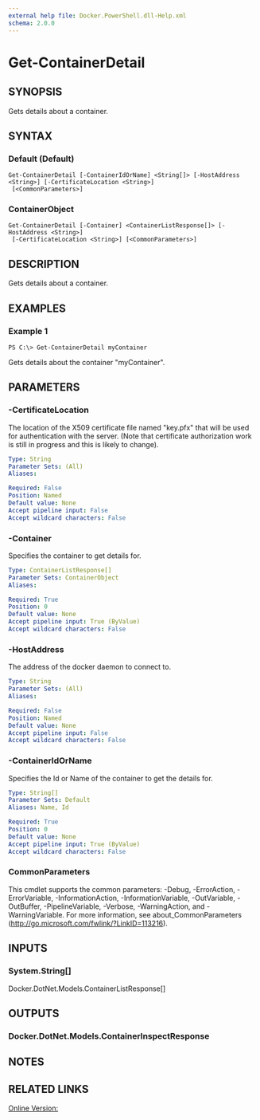 ```yaml
---
external help file: Docker.PowerShell.dll-Help.xml
schema: 2.0.0
---
```


# Get-ContainerDetail
## SYNOPSIS
Gets details about a container.
## SYNTAX

### Default (Default)
```
Get-ContainerDetail [-ContainerIdOrName] <String[]> [-HostAddress <String>] [-CertificateLocation <String>]
 [<CommonParameters>]
```

### ContainerObject
```
Get-ContainerDetail [-Container] <ContainerListResponse[]> [-HostAddress <String>]
 [-CertificateLocation <String>] [<CommonParameters>]
```

## DESCRIPTION
Gets details about a container.
## EXAMPLES

### Example 1
```
PS C:\> Get-ContainerDetail myContainer
```

Gets details about the container "myContainer". 
## PARAMETERS

### -CertificateLocation
The location of the X509 certificate file named "key.pfx" that will be used for authentication with the server.  (Note that certificate authorization work is still in progress and this is likely to change).





```yaml
Type: String
Parameter Sets: (All)
Aliases: 

Required: False
Position: Named
Default value: None
Accept pipeline input: False
Accept wildcard characters: False
```

### -Container
Specifies the container to get details for.





```yaml
Type: ContainerListResponse[]
Parameter Sets: ContainerObject
Aliases: 

Required: True
Position: 0
Default value: None
Accept pipeline input: True (ByValue)
Accept wildcard characters: False
```

### -HostAddress
The address of the docker daemon to connect to.





```yaml
Type: String
Parameter Sets: (All)
Aliases: 

Required: False
Position: Named
Default value: None
Accept pipeline input: False
Accept wildcard characters: False
```

### -ContainerIdOrName
Specifies the Id or Name of the container to get the details for.

```yaml
Type: String[]
Parameter Sets: Default
Aliases: Name, Id

Required: True
Position: 0
Default value: None
Accept pipeline input: True (ByValue)
Accept wildcard characters: False
```

### CommonParameters
This cmdlet supports the common parameters: -Debug, -ErrorAction, -ErrorVariable, -InformationAction, -InformationVariable, -OutVariable, -OutBuffer, -PipelineVariable, -Verbose, -WarningAction, and -WarningVariable. For more information, see about_CommonParameters (http://go.microsoft.com/fwlink/?LinkID=113216).
## INPUTS

### System.String[]
Docker.DotNet.Models.ContainerListResponse[]
## OUTPUTS

### Docker.DotNet.Models.ContainerInspectResponse

## NOTES

## RELATED LINKS

[Online Version:](https://github.com/Microsoft/Docker-PowerShell/blob/master/src/Docker.PowerShell/Help/Get-ContainerDetail.md)






